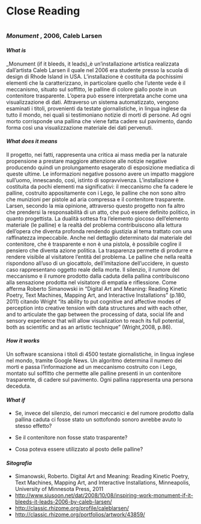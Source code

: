 # Close Reading <h1>

### __*Monument*__ , 2006, Caleb Larsen

#### *What is*

_Monument (if it bleeds, it leads)_è un’installazione artistica realizzata dall’artista Caleb Larsen il quale nel 2006 era studente presso la scuola di design di Rhode Island in USA. L’installazione è costituita da pochissimi elementi che la caratterizzano, in particolare quello che l’utente vede è il meccanismo, situato sul soffitto, le palline di colore giallo poste in un contenitore trasparente. L’opera può essere interpretata anche come una visualizzazione di dati. Attraverso un sistema automatizzato, vengono esaminati i titoli, provenienti da testate giornalistiche, in lingua inglese da tutto il mondo, nei quali si testimoniano notizie di morti di persone. Ad ogni morto corrisponde una pallina che viene fatta cadere sul pavimento, dando forma così una visualizzazione materiale dei dati pervenuti. 


#### *What does it means*

Il progetto, nei fatti, rappresenta una critica ai mass media per la naturale propensione a prestare maggiore attenzione alle notizie negative producendo quindi un prolungamento esagerato di esposizione mediatica di queste ultime. Le informazioni negative possono avere un impatto maggiore sull’uomo, innescando, così, istinto di sopravvivenza. 
L’installazione è costituita da pochi elementi ma significativi: il meccanismo che fa cadere le palline, costruito appositamente con i Lego, le palline che non sono altro che munizioni per pistole ad aria compressa e  il contenitore trasparente. Larsen, secondo la mia opinione, attraverso questo progetto non fa altro che prendersi la responsabilità di un atto, che può essere definito politico, in quanto progettista.  La dualità sottesa fra l’elemento giocoso dell’elemento materiale  (le palline) e la realtà del problema contribuiscono alla lettura dell’opera che diventa profonda rendendo giustizia al tema trattato con una raffinatezza impeccabile. Anche nel dettaglio determinato  dal materiale del contenitore, che è trasparente e non è una pistola, è possibile coglire il pensiero che diventa azione politica. La trasparenza permette di produrre e rendere visibile al visitatore l’entità del problema. 
Le palline che nella realtà rispondono all’uso di un giocattolo, dell’imitazione dell’uccidere, in questo caso rappresentano oggetto reale della morte. Il silenzio, il rumore del meccanismo e il rumore prodotto dalla caduta della pallina contribuiscono alla sensazione prodotta nel visitatore di empatia e riflessione. Come afferma Roberto Simanowski in “Digital Art and Meaning: Reading Kinetic Poetry, Text Machines, Mapping Art, and Interactive Installations” (p.180, 2011) citando Wright “its ability to put cognitive and affective modes of perception into creative tension with data structures and with each other, and to articulate the gap between the processing of data, social life and sensory experience that will allow visualization to reach its full potential, both as scientific and as an artistic technique” (Wright,2008, p.86).

#### *How it works*

Un software scansiona i titoli di 4500 testate giornalistiche, in lingua inglese nel mondo, tramite Google News. Un algoritmo determina il numero dei morti e passa l’informazione ad un meccanismo costruito con i Lego, montato sul soffitto che permette alle palline presenti in un contenitore trasparente, di cadere sul pavimento. Ogni pallina rappresenta una persona deceduta. 


#### *What if*

- Se, invece del silenzio, dei rumori meccanici e del rumore prodotto dalla pallina caduta ci fosse stato un sottofondo sonoro avrebbe avuto lo stesso effetto? 

- Se il contenitore non fosse stato trasparente?

- Cosa poteva essere utilizzato al posto delle palline? 


#### *Sitografia*
-  Simanowski, Roberto. Digital Art and Meaning: Reading Kinetic Poetry, Text Machines, Mapping Art, and Interactive Installations,        Minneapolis, University of Minnesota Press, 2011
- http://www.siusoon.net/dat/2008/10/08/inspiring-work-monument-if-it-bleeds-it-leads-2006-by-caleb-larsen/
- http://classic.rhizome.org/profile/caleblarsen/
- http://classic.rhizome.org/portfolios/artwork/43859/
